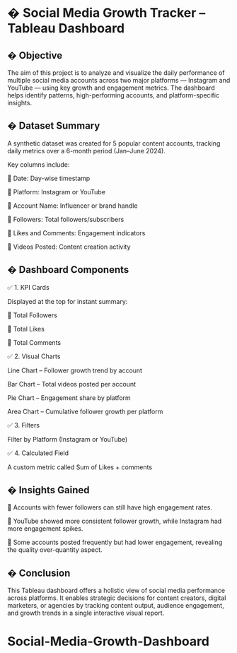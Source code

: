 # � Social Media Growth Tracker – Tableau Dashboard 

## � Objective 

The aim of this project is to analyze and visualize the daily performance of multiple social 
media accounts across two major platforms — Instagram and YouTube — using key growth 
and engagement metrics. The dashboard helps identify patterns, high-performing accounts, 
and platform-specific insights. 

## � Dataset Summary

A synthetic dataset was created for 5 popular content accounts, tracking daily metrics over a 
6-month period (Jan–June 2024). 

Key columns include: 

 Date: Day-wise timestamp 

 Platform: Instagram or YouTube 

 Account Name: Influencer or brand handle 

 Followers: Total followers/subscribers 

 Likes and Comments: Engagement indicators 

 Videos Posted: Content creation activity 

## � Dashboard Components 

✅ 1. KPI Cards 

Displayed at the top for instant summary: 

 Total Followers 

 Total Likes 

 Total Comments

✅ 2. Visual Charts 

Line Chart – Follower growth trend by account 

Bar Chart – Total videos posted per account 

Pie Chart – Engagement share by platform 

Area Chart – Cumulative follower growth per platform 

✅ 3. Filters 

Filter by Platform (Instagram or YouTube) 

✅ 4. Calculated Field 

A custom metric called Sum of Likes + comments 

## � Insights Gained 

 Accounts with fewer followers can still have high engagement rates. 

 YouTube showed more consistent follower growth, while Instagram had more 
engagement spikes. 

 Some accounts posted frequently but had lower engagement, revealing the quality
over-quantity aspect. 

## � Conclusion 

This Tableau dashboard offers a holistic view of social media performance across platforms. 
It enables strategic decisions for content creators, digital marketers, or agencies by tracking 
content output, audience engagement, and growth trends in a single interactive visual 
report.
# Social-Media-Growth-Dashboard
